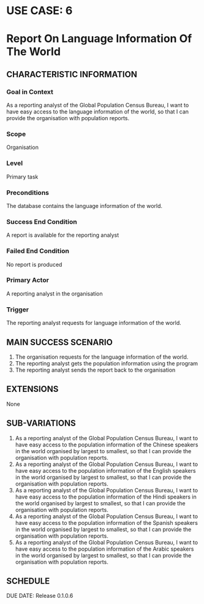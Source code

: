 # USE CASE: 6
# Report On Language Information Of The World
## CHARACTERISTIC INFORMATION
### Goal in Context
As a reporting analyst of the Global Population Census Bureau, I want to have easy access to the language information of the world, so that I can provide the organisation with population reports.
### Scope
Organisation
### Level
Primary task
### Preconditions
The database contains the language information of the world.
### Success End Condition
A report is available for the reporting analyst
### Failed End Condition
No report is produced
### Primary Actor
A reporting analyst in the organisation
### Trigger
The reporting analyst requests for language information of the world.

## MAIN SUCCESS SCENARIO
1. The organisation requests for the language information of the world.
2. The reporting analyst gets the population information using the program
3. The reporting analyst sends the report back to the organisation

## EXTENSIONS
None

## SUB-VARIATIONS
1. As a reporting analyst of the Global Population Census Bureau, I want to have easy access to the population information of the Chinese speakers in the world organised by largest to smallest, so that I can provide the organisation with population reports.
2. As a reporting analyst of the Global Population Census Bureau, I want to have easy access to the population information of the English speakers in the world organised by largest to smallest, so that I can provide the organisation with population reports.
3. As a reporting analyst of the Global Population Census Bureau, I want to have easy access to the population information of the Hindi speakers in the world organised by largest to smallest, so that I can provide the organisation with population reports.
4. As a reporting analyst of the Global Population Census Bureau, I want to have easy access to the population information of the Spanish speakers in the world organised by largest to smallest, so that I can provide the organisation with population reports.
5. As a reporting analyst of the Global Population Census Bureau, I want to have easy access to the population information of the Arabic speakers in the world organised by largest to smallest, so that I can provide the organisation with population reports.


## SCHEDULE
DUE DATE: Release 0.1.0.6
